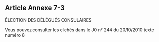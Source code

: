 Article Annexe 7-3
----
ÉLECTION DES DÉLÉGUÉS CONSULAIRES

Vous pouvez consulter les clichés dans le JO n° 244 du 20/10/2010 texte numéro 8
